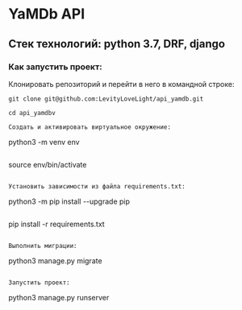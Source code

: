 # YaMDb API

## Стек технологий: python 3.7, DRF, django

### Как запустить проект:

Клонировать репозиторий и перейти в него в командной строке:

```
git clone git@github.com:LevityLoveLight/api_yamdb.git
```

```
cd api_yamdbv

Cоздать и активировать виртуальное окружение:

```
python3 -m venv env
```

```
source env/bin/activate
```

Установить зависимости из файла requirements.txt:

```
python3 -m pip install --upgrade pip
```

```
pip install -r requirements.txt
```

Выполнить миграции:

```
python3 manage.py migrate
```

Запустить проект:

```
python3 manage.py runserver
```


